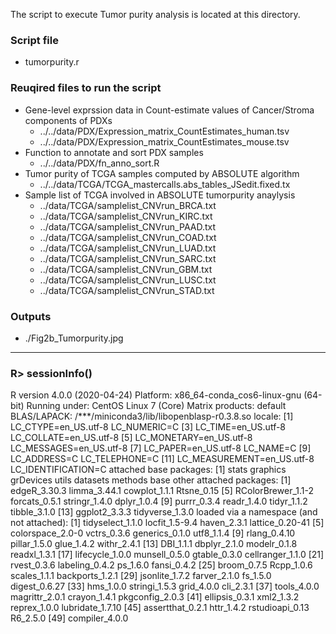 The script to execute Tumor purity analysis is located at this directory.

### Script file
- tumorpurity.r

### Reuqired files to run the script
- Gene-level exprssion data in Count-estimate values of Cancer/Stroma components of PDXs 
  - ../../data/PDX/Expression_matrix_CountEstimates_human.tsv
  - ../../data/PDX/Expression_matrix_CountEstimates_mouse.tsv
- Function to annotate and sort PDX samples
  - ../../data/PDX/fn_anno_sort.R
- Tumor purity of TCGA samples computed by ABSOLUTE algorithm 
  - ../../data/TCGA/TCGA_mastercalls.abs_tables_JSedit.fixed.tx
- Sample list of TCGA involved in ABSOLUTE tumorpurity anaylysis
  - ../data/TCGA/samplelist_CNVrun_BRCA.txt
  - ../data/TCGA/samplelist_CNVrun_KIRC.txt
  - ../data/TCGA/samplelist_CNVrun_PAAD.txt
  - ../data/TCGA/samplelist_CNVrun_COAD.txt
  - ../data/TCGA/samplelist_CNVrun_LUAD.txt
  - ../data/TCGA/samplelist_CNVrun_SARC.txt
  - ../data/TCGA/samplelist_CNVrun_GBM.txt
  - ../data/TCGA/samplelist_CNVrun_LUSC.txt
  - ../data/TCGA/samplelist_CNVrun_STAD.txt
  
### Outputs
- ./Fig2b_Tumorpurity.jpg


--------------------------------------------------
### R> sessionInfo()
R version 4.0.0 (2020-04-24)
Platform: x86_64-conda_cos6-linux-gnu (64-bit)
Running under: CentOS Linux 7 (Core)
Matrix products: default
BLAS/LAPACK: /***/miniconda3/lib/libopenblasp-r0.3.8.so
locale:
 [1] LC_CTYPE=en_US.utf-8       LC_NUMERIC=C
 [3] LC_TIME=en_US.utf-8        LC_COLLATE=en_US.utf-8
 [5] LC_MONETARY=en_US.utf-8    LC_MESSAGES=en_US.utf-8
 [7] LC_PAPER=en_US.utf-8       LC_NAME=C
 [9] LC_ADDRESS=C               LC_TELEPHONE=C
[11] LC_MEASUREMENT=en_US.utf-8 LC_IDENTIFICATION=C
attached base packages:
[1] stats     graphics  grDevices utils     datasets  methods   base
other attached packages:
 [1] edgeR_3.30.3       limma_3.44.1       cowplot_1.1.1      Rtsne_0.15
 [5] RColorBrewer_1.1-2 forcats_0.5.1      stringr_1.4.0      dplyr_1.0.4
 [9] purrr_0.3.4        readr_1.4.0        tidyr_1.1.2        tibble_3.1.0
[13] ggplot2_3.3.3      tidyverse_1.3.0
loaded via a namespace (and not attached):
 [1] tidyselect_1.1.0 locfit_1.5-9.4   haven_2.3.1      lattice_0.20-41
 [5] colorspace_2.0-0 vctrs_0.3.6      generics_0.1.0   utf8_1.1.4
 [9] rlang_0.4.10     pillar_1.5.0     glue_1.4.2       withr_2.4.1
[13] DBI_1.1.1        dbplyr_2.1.0     modelr_0.1.8     readxl_1.3.1
[17] lifecycle_1.0.0  munsell_0.5.0    gtable_0.3.0     cellranger_1.1.0
[21] rvest_0.3.6      labeling_0.4.2   ps_1.6.0         fansi_0.4.2
[25] broom_0.7.5      Rcpp_1.0.6       scales_1.1.1     backports_1.2.1
[29] jsonlite_1.7.2   farver_2.1.0     fs_1.5.0         digest_0.6.27
[33] hms_1.0.0        stringi_1.5.3    grid_4.0.0       cli_2.3.1
[37] tools_4.0.0      magrittr_2.0.1   crayon_1.4.1     pkgconfig_2.0.3
[41] ellipsis_0.3.1   xml2_1.3.2       reprex_1.0.0     lubridate_1.7.10
[45] assertthat_0.2.1 httr_1.4.2       rstudioapi_0.13  R6_2.5.0
[49] compiler_4.0.0